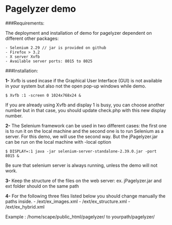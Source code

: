 Pagelyzer demo 
================

###Requirements:

The deployment and installation of demo for pagelyzer dependent on different other packages:

    - Selenium 2.29 // jar is provided on github
    - Firefox > 3.2
    - X server Xvfb
    - Available server ports: 8015 to 8025
    
    
###Installation:

**1-**  Xvfb is used  incase if the Graphical User Interface (GUI) is not available in your system but also not the open pop-up windows while demo. 

    $ Xvfb :1 -screen 0 1024x768x24 &

If you are already using Xvfb and display 1 is busy, you can choose another number but in that case, you should update check.php with this new display number. 

**2-**  The Selenium framework can be used in two different cases: the first one is to run it on the local machine and the second one is to run Selenium as a server. For this demo, we will use the second way. But the jPagelyzer.jar can be run on the local machine with -local option

    $ DISPLAY=:1 java -jar selenium-server-standalone-2.39.0.jar -port 8015 &

Be sure that selenium server is always running, unless the demo will not work.

**3-**  Keep the structure of the files on the web server: ex. jPagelyzer.jar and ext folder should on the same path

**4-**  For the following three files listed below you should change manually the paths inside. 
    - /ext/ex_images.xml
    - /ext/ex_structure.xml
    - /ext/ex_hybrid.xml

Example : /home/scape/public_html/pagelyzer/ to yourpath/pagelyzer/ 



    



